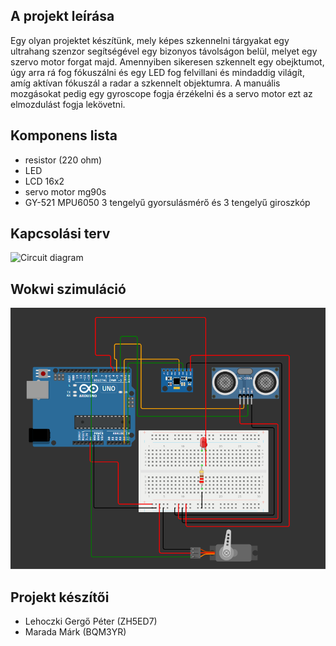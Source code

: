 ## A projekt leírása
Egy olyan projektet készítünk, mely képes szkennelni tárgyakat egy ultrahang szenzor segítségével egy bizonyos távolságon belül, melyet egy szervo motor forgat majd. 
Amennyiben sikeresen szkennelt egy obejktumot, úgy arra rá fog fókuszálni és egy LED fog felvillani és mindaddig világít, amíg aktívan fókuszál a radar a szkennelt objektumra. 
A manuális mozgásokat pedig egy gyroscope fogja érzékelni és a servo motor ezt az elmozdulást fogja lekövetni.



## Komponens lista

- resistor (220 ohm)
- LED
- LCD 16x2
- servo motor mg90s
- GY-521 MPU6050 3 tengelyű gyorsulásmérő és 3 tengelyű giroszkóp

## Kapcsolási terv

![Circuit diagram](https://github.com/GerXY-code/robotika/blob/figure/circuit-diagram/circuitdiagram.png)


## Wokwi szimuláció

![Wokwi circuit figure](https://github.com/GerXY-code/robotika/blob/main/wokwiabra.png)


## Projekt készítői

- Lehoczki Gergő Péter (ZH5ED7)
- Marada Márk (BQM3YR)